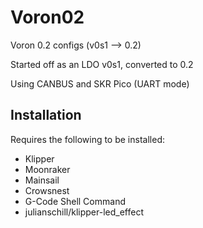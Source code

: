 # Voron02
Voron 0.2 configs (v0s1 --> 0.2)

Started off as an LDO v0s1, converted to 0.2

Using CANBUS and SKR Pico (UART mode)

## Installation
Requires the following to be installed:
 - Klipper
 - Moonraker
 - Mainsail
 - Crowsnest
 - G-Code Shell Command
 - julianschill/klipper-led_effect